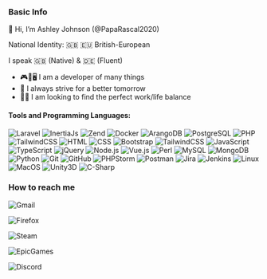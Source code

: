 ### Basic Info
🙋 Hi, I’m Ashley Johnson (@PapaRascal2020)

National Identity: 🇬🇧 🇪🇺 British-European

I speak 🇬🇧 (Native) & 🇩🇪 (Fluent)

- 🎮📱🖥️ I am a developer of many things
- 🌱 I always strive for a better tomorrow
- 🏃‍♂️ I am looking to find the perfect work/life balance

#### Tools and Programming Languages:
 
![Laravel](https://img.shields.io/badge/-Laravel-05122A?style=flat&logo=Laravel)
![InertiaJs](https://img.shields.io/badge/-InertiaJs-05122A?style=flat&logo=javascript)
![Zend](https://img.shields.io/badge/-Zend-05122A?style=flat&logo=Zend)
![Docker](https://img.shields.io/badge/-Docker-05122A?style=flat&logo=docker)
![ArangoDB](https://img.shields.io/badge/-ArangoDB-05122A?style=flat&logo=arangodb)
![PostgreSQL](https://img.shields.io/badge/-PostgreSQL-05122A?style=flat&logo=postgresql)
![PHP](https://img.shields.io/badge/-PHP-05122A?style=flat&logo=php)
![TailwindCSS](https://img.shields.io/badge/-TailwindCSS-05122A?style=flat&logo=TailwindCSS)
![HTML](https://img.shields.io/badge/-HTML-05122A?style=flat&logo=HTML5)
![CSS](https://img.shields.io/badge/-CSS-05122A?style=flat&logo=CSS3&logoColor=1572B6)
![Bootstrap](https://img.shields.io/badge/-Bootstrap-05122A?style=flat&logo=bootstrap&logoColor=563D7C)
![TailwindCSS](https://img.shields.io/badge/-TailwindCSS-05122A?style=flat&logo=tailwindcss)
![JavaScript](https://img.shields.io/badge/-JavaScript-05122A?style=flat&logo=javascript)
![TypeScript](https://img.shields.io/badge/-TypeScript-05122A?style=flat&logo=typescript)
![jQuery](https://img.shields.io/badge/-jQuery-05122A?style=flat&logo=jquery&logoColor=4479A1)
![Node.js](https://img.shields.io/badge/-Node.js-05122A?style=flat&logo=node.js)
![Vue.js](https://img.shields.io/badge/-Vue.js-05122A?style=flat&logo=vue.js)
![Perl](https://img.shields.io/badge/-Perl-05122A?style=flat&logo=perl&logoColor=39457E)
![MySQL](https://img.shields.io/badge/-MySQL-05122A?style=flat&logo=mysql&logoColor=4479A1)
![MongoDB](https://img.shields.io/badge/-MongoDB-05122A?style=flat&logo=mongodb)
![Python](https://img.shields.io/badge/-Python-05122A?style=flat&logo=python)
![Git](https://img.shields.io/badge/-Git-05122A?style=flat&logo=git)
![GitHub](https://img.shields.io/badge/-GitHub-05122A?style=flat&logo=github)
![PHPStorm](https://img.shields.io/badge/-PHPStorm-05122A?style=flat&logo=PHPStorm&logoColor=007ACC)
![Postman](https://img.shields.io/badge/-Postman-05122A?style=flat&logo=postman)
![Jira](https://img.shields.io/badge/-Jira-05122A?style=flat&logo=jira&logoColor=247FF7)
![Jenkins](https://img.shields.io/badge/-Jenkins-05122A?style=flat&logo=jenkins&logoColor=247FF7)
![Linux](https://img.shields.io/badge/-Linux-05122A?style=flat&logo=linux)
![MacOS](https://img.shields.io/badge/-Mac-05122A?style=flat&logo=apple)
![Unity3D](https://img.shields.io/badge/-Unity-05122A?style=flat&logo=unity)
![C-Sharp](https://img.shields.io/badge/-C%20Sharp-05122A?style=flat&logo=c#)

### How to reach me

![Gmail](https://img.shields.io/badge/-social@ashleyjohnson.co.uk-05122A?style=flat&logo=gmail)

![Firefox](https://img.shields.io/badge/-http://www.ashleyjohnson.co.uk-05122A?style=flat&logo=Firefox)

![Steam](https://img.shields.io/badge/-PapaKinRascal-05122A?style=flat&logo=steam)

![EpicGames](https://img.shields.io/badge/-PapaKinRascal-05122A?style=flat&logo=epicgames)

![Discord](https://img.shields.io/badge/-paparascal2020-05122A?style=flat&logo=discord)


